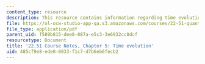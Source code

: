 ```yaml
---
content_type: resource
description: This resource contains information regarding time evolution.
file: https://ol-ocw-studio-app-qa.s3.amazonaws.com/courses/22-51-quantum-theory-of-radiation-interactions-fall-2012/485cf9e8ede00033f1c7d7b6eb6fecb2_MIT22_51F12_Ch5.pdf
file_type: application/pdf
parent_uid: f589b815-dee8-087a-e5c3-3e6932cc8dcf
resourcetype: Document
title: '22.51 Course Notes, Chapter 5: Time evolution'
uid: 485cf9e8-ede0-0033-f1c7-d7b6eb6fecb2
---
```

